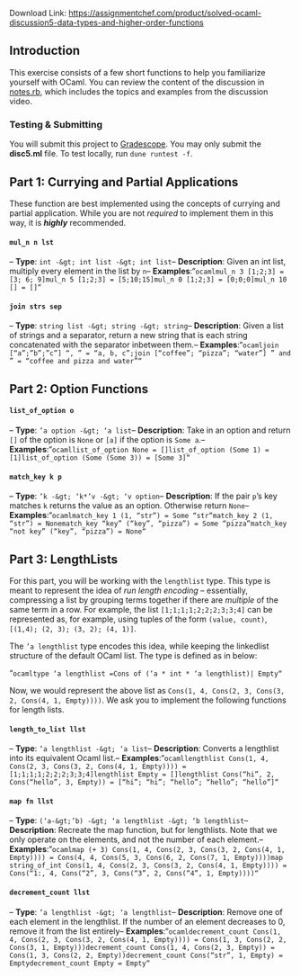 Download Link: https://assignmentchef.com/product/solved-ocaml-discussion5-data-types-and-higher-order-functions
<br>
## Introduction

This exercise consists of a few short functions to help you familiarize yourself with OCaml. You can review the content of the discussion in [notes.rb](notes.rb), which includes the topics and examples from the discussion video.

### Testing &amp; Submitting

You will submit this project to [Gradescope](https://www.gradescope.com/courses/171498/assignments/718825). You may only submit the **disc5.ml** file. To test locally, run `dune runtest -f`.

## Part 1: Currying and Partial Applications

These function are best implemented using the concepts of currying and partial application. While you are not _required_ to implement them in this way, it is **_highly_** recommended.

#### `mul_n n lst`

– **Type**: `int -&gt; int list -&gt; int list`– **Description**: Given an int list, multiply every element in the list by `n`– **Examples**:“`ocamlmul_n 3 [1;2;3] = [3; 6; 9]mul_n 5 [1;2;3] = [5;10;15]mul_n 0 [1;2;3] = [0;0;0]mul_n 10 [] = []“`

#### `join strs sep`

– **Type**: `string list -&gt; string -&gt; string`– **Description**: Given a list of strings and a separator, return a new string that is each string concatenated with the separator inbetween them.– **Examples**:“`ocamljoin [“a”;”b”;”c”] “, ” = “a, b, c”;join [“coffee”; “pizza”; “water”] ” and ” = “coffee and pizza and water”“`

## Part 2: Option Functions

#### `list_of_option o`

– **Type**: `’a option -&gt; ‘a list`– **Description**: Take in an option and return `[]` of the option is `None` or `[a]` if the option is `Some a`.– **Examples**:“`ocamllist_of_option None = []list_of_option (Some 1) = [1]list_of_option (Some (Some 3)) = [Some 3]“`

#### `match_key k p`

– **Type**: `’k -&gt; ‘k*’v -&gt; ‘v option`– **Description**: If the pair `p`’s key matches `k` returns the value as an option. Otherwise return `None`– **Examples**:“`ocamlmatch_key 1 (1, “str”) = Some “str”match_key 2 (1, “str”) = Nonematch_key “key” (“key”, “pizza”) = Some “pizza”match_key “not key” (“key”, “pizza”) = None“`

## Part 3: LengthLists

For this part, you will be working with the `lengthlist` type. This type is meant to represent the idea of _run length encoding_ – essentially, compressing a list by grouping terms together if there are _multiple_ of the same term in a row. For example, the list `[1;1;1;1;2;2;2;3;3;4]` can be represented as, for example, using tuples of the form `(value, count)`, `[(1,4); (2, 3); (3, 2); (4, 1)]`.

The `’a lengthlist` type encodes this idea, while keeping the linkedlist structure of the default OCaml list. The type is defined as in below:

“`ocamltype ‘a lengthlist =Cons of (‘a * int * ‘a lengthlist)| Empty“`

Now, we would represent the above list as `Cons(1, 4, Cons(2, 3, Cons(3, 2, Cons(4, 1, Empty))))`. We ask you to implement the following functions for length lists.

#### `length_to_list llst`

– **Type**: `’a lengthlist -&gt; ‘a list`– **Description**: Converts a lengthlist into its equivalent Ocaml list.– **Examples**:“`ocamllengthlist Cons(1, 4, Cons(2, 3, Cons(3, 2, Cons(4, 1, Empty)))) = [1;1;1;1;2;2;2;3;3;4]lengthlist Empty = []lengthlist Cons(“hi”, 2, Cons(“hello”, 3, Empty)) = [“hi”; “hi”; “hello”; “hello”; “hello”]“`

#### `map fn llst`

– **Type**: `(‘a-&gt;’b) -&gt; ‘a lengthlist -&gt; ‘b lengthlist`– **Description**: Recreate the map function, but for lengthlists. Note that we only operate on the elements, and not the number of each element.– **Examples**:“`ocamlmap (+ 3) Cons(1, 4, Cons(2, 3, Cons(3, 2, Cons(4, 1, Empty)))) = Cons(4, 4, Cons(5, 3, Cons(6, 2, Cons(7, 1, Empty))))map string_of_int Cons(1, 4, Cons(2, 3, Cons(3, 2, Cons(4, 1, Empty)))) = Cons(“1:, 4, Cons(“2”, 3, Cons(“3”, 2, Cons(“4”, 1, Empty))))“`

#### `decrement_count llst`

– **Type**: `’a lengthlist -&gt; ‘a lengthlist`– **Description**: Remove one of each element in the lengthlist. If the number of an element decreases to 0, remove it from the list entirely– **Examples**:“`ocamldecrement_count Cons(1, 4, Cons(2, 3, Cons(3, 2, Cons(4, 1, Empty)))) = Cons(1, 3, Cons(2, 2, Cons(3, 1, Empty)))decrement_count Cons(1, 4, Cons(2, 3, Empty)) = Cons(1, 3, Cons(2, 2, Empty))decrement_count Cons(“str”, 1, Empty) = Emptydecrement_count Empty = Empty“`